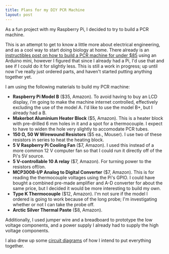 ```yaml
---
title: Plans for my DIY PCR Machine
layout: post
---
```


As a fun project with my Raspberry Pi, I decided to try to build a PCR machine.
<!--more-->
This is an attempt to get to know a little more about electrical engineering, and as a cool way to start doing biology at home. There already is an [instructibles post on how to build a PCR machine for under $85](http://www.instructables.com/id/Arduino-PCR-thermal-cycler-for-under-85/) using an Arduino mini, however I figured that since I already had a Pi, I'd use that and see if I could do it for slightly less. This is still a work in progress; up until now I've really just ordered parts, and haven't started putting anything together yet.

I am using the following materials to build my PCR machine:

* **Raspberry Pi Model B** ($35, Amazon). To avoid having to buy an LCD display, i'm going to make the machine internet controlled, effectively excluding the use of the model A. I'd like to use the model B+, but I already had a B.
* **Makerbot Aluminium Heater Block** ($5, Amazon). This is a heater block with pre-drilled 6 mm holes in it and a spot for a thermocouple. I expect to have to widen the hole very slightly to accomodate PCR tubes.
* **150 &Omega;, 50 W Wirewound Resistors** ($5 ea., Mouser). I use two of these resistors in series to heat the heating block.
* **5 V Raspberry Pi Cooling Fan** ($7, Amazon). I used this instead of a more common 12 V computer fan so that I could run it directly off of the Pi's 5V source.
* **5 V-controllable 10 A relay** ($7, Amazon). For turning power to the resistors off/on.
* **MCP3008-I/P Analog to Digital Converter** ($7, Amazon). This is for reading the thermocouple voltages using the Pi's GPIO. I could have bought a combined pre-made amplifier and A-D converter for about the same price, but I decided it would be more interesting to build my own.
* **Type K Thermocouple** ($12, Amazon). I'm not sure if the model I ordered is going to work because of the long probe; I'm investigating whether or not I can take the probe off.
* **Arctic Silver Thermal Paste** ($8, Amazon).

Additionally, I used jumper wire and a breadboard to prototype the low voltage components, and a power supply I already had to supply the high voltage components.

I also drew up some [circuit diagrams]({{site.baseurl}}/assets/PCR.pdf) of how I intend to put everything together.
